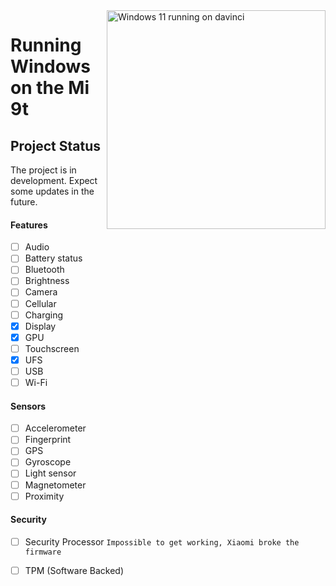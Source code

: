 <img align="right" src="https://raw.githubusercontent.com/graphiks/woa-raphael/main/media/raphael.png" width="350" alt="Windows 11 running on davinci">

# Running Windows on the Mi 9t

## Project Status

The project is in development. Expect some updates in the future.

#### Features

- [ ] Audio 
- [ ] Battery status
- [ ] Bluetooth
- [ ] Brightness 
- [ ] Camera
- [ ] Cellular
- [ ] Charging
- [x] Display
- [x] GPU
- [ ] Touchscreen 
- [x] UFS
- [ ] USB
- [ ] Wi-Fi

#### Sensors
- [ ] Accelerometer
- [ ] Fingerprint
- [ ] GPS
- [ ] Gyroscope
- [ ] Light sensor
- [ ] Magnetometer
- [ ] Proximity

#### Security

- [ ] Security Processor ```Impossible to get working, Xiaomi broke the firmware```
- [ ] TPM (Software Backed)
















